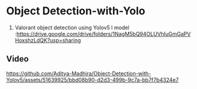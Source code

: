 # Object Detection-with-Yolo


1) Valorant object detection using Yolov5 l model :https://drive.google.com/drive/folders/1NagM5bQ94OLUVhIuGmGaPVHoxshzLdQK?usp=sharing


## Video




https://github.com/Aditya-Madhira/Object-Detection-with-Yolov5/assets/51639925/bbd08b90-d2d3-499b-9c7a-bb7f7b4324e7




